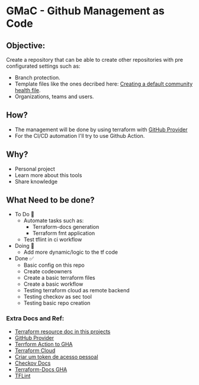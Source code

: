 # GMaC - Github Management as Code

## Objective:

Create a repository that can be able to create other repositories with pre configurated settings such as:
- Branch protection.
- Template files like the ones decribed here: [Creating a default community health file](https://docs.github.com/en/communities/setting-up-your-project-for-healthy-contributions/creating-a-default-community-health-file).
- Organizations, teams and users.

## How?

- The management will be done by using terraform with [GitHub Provider](https://registry.terraform.io/providers/integrations/github/latest/docs)
- For the CI/CD automation I'll try to use Github Action.

## Why?

- Personal project
- Learn more about this tools
- Share knowledge

## What Need to be done?

- To Do :triangular_flag_on_post:
    - Automate tasks such as:
        - Terraform-docs generation
        - Terraform fmt application
    - Test tflint in ci workflow
- Doing :running:
    - Add more dynamic/logic to the tf code
- Done :white_check_mark:
    - Basic config on this repo
    - Create codeowners
    - Create a basic terraform files
    - Create a basic workflow
    - Testing terraform cloud as remote backend
    - Testing checkov as sec tool
    - Testing basic repo creation

### Extra Docs and Ref:
- [Terraform resource doc in this projects](terraform/docs/TERRAFORM-DOCS.md) 
- [GitHub Provider](https://registry.terraform.io/providers/integrations/github/latest/docs)
- [Terrform Action to GHA](https://github.com/hashicorp/setup-terraform)
- [Terraform Cloud](https://cloud.hashicorp.com/products/terraform)
- [Criar um token de acesso pessoal](https://docs.github.com/en/authentication/keeping-your-account-and-data-secure/creating-a-personal-access-token)
- [Checkov Docs](https://www.checkov.io/1.Welcome/Quick%20Start.html)
- [Terraform-Docs GHA](https://github.com/terraform-docs/gh-actions)
- [TFLint](https://github.com/terraform-linters/tflint)